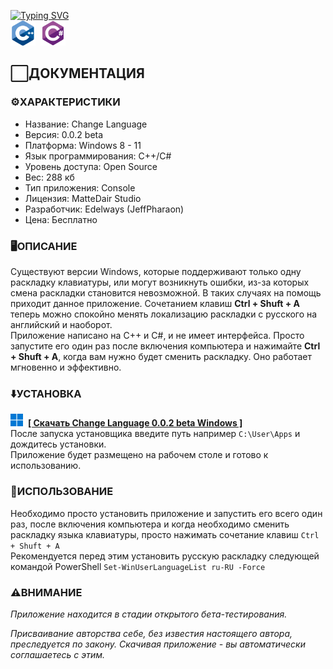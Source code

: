 [![Typing SVG](https://readme-typing-svg.herokuapp.com?font=Fira+Code&weight=700&size=60&pause=1000&color=2C5AF7&width=800&height=100&lines=CHANGE+LANGUAGE)](https://git.io/typing-svg)  
<img src="https://github.com/devicons/devicon/blob/master/icons/cplusplus/cplusplus-original.svg" title="Csharp" alt="Csharp" width="40" height="40"/>&nbsp;
<img src="https://github.com/devicons/devicon/blob/master/icons/csharp/csharp-original.svg" title="Csharp" alt="Csharp" width="40" height="40"/>&nbsp;

## ⬜️ДОКУМЕНТАЦИЯ

### ⚙️ХАРАКТЕРИСТИКИ

* Название: Change Language
* Версия: 0.0.2 beta
* Платформа: Windows 8 - 11
* Язык программирования: C++/C#
* Уровень доступа: Open Source
* Вес: 288 кб
* Тип приложения: Console
* Лицензия: MatteDair Studio
* Разработчик: Edelways (JeffPharaon)
* Цена: Бесплатно

### 🖥ОПИСАНИЕ

Существуют версии Windows, которые поддерживают только одну раскладку клавиатуры, или могут возникнуть ошибки, из-за которых смена раскладки становится невозможной. В таких случаях на помощь приходит данное приложение. Сочетанием клавиш **Ctrl + Shuft + A** теперь можно спокойно менять локализацию раскладки с русского на английский и наоборот.  
Приложение написано на C++ и C#, и не имеет интерфейса. Просто запустите его один раз после включения компьютера и нажимайте **Ctrl + Shuft + A**, когда вам нужно будет сменить раскладку. Оно работает мгновенно и эффективно.

### ⬇️УСТАНОВКА

<img src= "https://github.com/devicons/devicon/blob/master/icons/windows11/windows11-original.svg" title="Csharp" alt="Windows" width="20" height="20"/>&nbsp; **[[ Скачать Change Language 0.0.2 beta Windows ]](https://github.com/jeffpharaon/ChangeLanguage/raw/refs/heads/main/Download/ChangeLanguageInstaller.exe)**  
После запуска установщика введите путь например `C:\User\Apps` и дождитесь установки.  
Приложение будет размещено на рабочем столе и готово к использованию.

### 🛃ИСПОЛЬЗОВАНИЕ 

Необходимо просто установить приложение и запустить его всего один раз, после включения компьютера и когда необходимо сменить раскладку языка клавиатуры, просто нажимать сочетание клавиш `Ctrl + Shuft + A`  
Рекомендуется перед этим установить русскую раскладку следующей командой PowerShell `Set-WinUserLanguageList ru-RU -Force`

### ⚠️ВНИМАНИЕ

*Приложение находится в стадии открытого бета-тестирования.*

*Присваивание авторства себе, без известия настоящего автора, преследуется по закону. Скачивая приложение - вы автоматически соглашаетесь с этим.*
